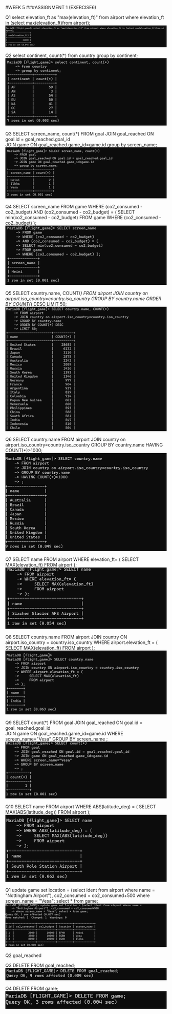 #WEEK 5
###ASSIGNMENT 1 (EXERCISE6)

Q1
select elevation_ft as "max(elevation_ft)" from airport 
where elevation_ft in (select max(elevation_ft)from airport);
![Week5Assign1Q1.png](Week5Assign1Q1.png)

Q2
select continent, count(*) from country group by continent;
![Week5Assign1Q2.png](Week5Assign1Q2.png)

Q3
SELECT screen_name, count(*)
FROM goal 
JOIN goal_reached ON goal.id = goal_reached.goal_id  
JOIN game ON goal_reached.game_id=game.id
group by screen_name;
![Week5Assign1Q3.png](Week5Assign1Q3.png)


Q4
SELECT screen_name
FROM game
WHERE (co2_consumed - co2_budget)
AND (co2_consumed - co2_budget) = (
SELECT min(co2_consumed - co2_budget)
FROM game
WHERE (co2_consumed - co2_budget) );
![Week5Assign1Q4.png](Week5Assign1Q4.png)

Q5
SELECT country.name, COUNT(*) 
FROM airport
JOIN country on airport.iso_country=country.iso_country
GROUP BY country.name
ORDER BY COUNT(*) DESC
LIMIT 50;
![Week5Assign1Q5.png](Week5Assign1Q5.png)

Q6
SELECT country.name
FROM airport
JOIN country on airport.iso_country=country.iso_country
GROUP BY country.name
HAVING COUNT(*)>1000;
![Week5Assign1Q6.png](Week5Assign1Q6.png)

Q7
SELECT name
FROM airport
WHERE elevation_ft= (
SELECT MAX(elevation_ft)
FROM airport );
![Week5Assign1Q7.png](Week5Assign1Q7.png)

Q8
SELECT country.name
FROM airport 
JOIN country ON airport.iso_country = country.iso_country
WHERE airport.elevation_ft = ( 
SELECT MAX(elevation_ft)
FROM airport );
![Week5Assign1Q8.png](Week5Assign1Q8.png)

Q9
SELECT count(*)
FROM goal 
JOIN goal_reached ON goal.id = goal_reached.goal_id  
JOIN game ON goal_reached.game_id=game.id
WHERE screen_name="Vesa"
GROUP BY screen_name ;
![Week5Assign1Q9.png](Week5Assign1Q9.png)

Q10
SELECT name
FROM airport
WHERE ABS(latitude_deg) = (
SELECT MAX(ABS(latitude_deg)) 
FROM airport );
![Week5Assign1Q10.png](Week5Assign1Q10.png)


Q1
update game set location = (select ident from airport where name = 
"Nottingham Airport"), co2_consumed = co2_consumed+500 
where screen_name = "Vesa"; select * from game;
![Week5Assign2Q1.png](Week5Assign2Q1.png)

Q2
goal_reached

Q3
DELETE FROM goal_reached;
![Week5Assign2Q3.png](Week5Assign2Q3.png)

Q4
DELETE FROM game;
![Week5Assign2Q4.png](Week5Assign2Q4.png)